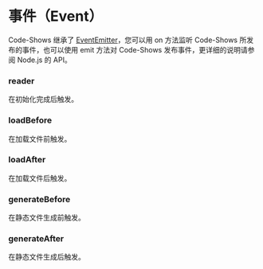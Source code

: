 # 事件（Event）
Code-Shows 继承了 [EventEmitter](https://nodejs.org/dist/latest/docs/api/events.html)，您可以用 on 方法监听 Code-Shows 所发布的事件，也可以使用 emit 方法对 Code-Shows 发布事件，更详细的说明请参阅 Node.js 的 API。


### reader
在初始化完成后触发。

### loadBefore
在加载文件前触发。

### loadAfter
在加载文件后触发。

### generateBefore
在静态文件生成前触发。

### generateAfter
在静态文件生成后触发。
